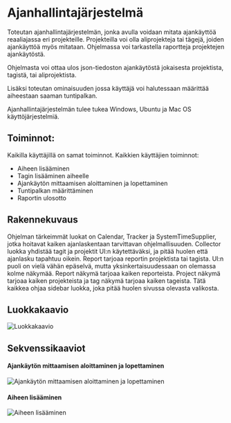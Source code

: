 # Ajanhallintajärjestelmä

Toteutan ajanhallintajärjestelmän, jonka avulla voidaan mitata ajankäyttöä reaaliajassa eri projekteille. Projekteilla voi olla aliprojekteja tai tägejä, joiden ajankäyttöä myös mitataan. Ohjelmassa voi tarkastella raportteja projektejen ajankäytöstä.

Ohjelmasta voi ottaa ulos json-tiedoston ajankäytöstä jokaisesta projektista, tagistä, tai aliprojektista.

Lisäksi toteutan ominaisuuden jossa käyttäjä voi halutessaan määrittää aiheestaan saaman tuntipalkan.

Ajanhallintajärjestelmän tulee tukea Windows, Ubuntu ja Mac OS käyttöjärjestelmiä.

## Toiminnot:
Kaikilla käyttäjillä on samat toiminnot.
Kaikkien käyttäjien toiminnot:

 - Aiheen lisääminen
 - Tagin lisääminen aiheelle
 - Ajankäytön mittaamisen aloittaminen ja lopettaminen
 - Tuntipalkan määrittäminen
 - Raportin ulosotto

## Rakennekuvaus

Ohjelman tärkeimmät luokat on Calendar, Tracker ja SystemTimeSupplier, jotka hoitavat kaiken ajanlaskentaan tarvittavan ohjelmallisuuden.
Collector luokka yhdistää tagit ja projektit UI:n käytettäväksi, ja pitää huolen että ajanlasku tapahtuu oikein. Report tarjoaa reportin projektista tai tagista. UI:n puoli on vielä vähän epäselvä, mutta yksinkertaisuudessaan on olemassa kolme näkymää. Report näkymä tarjoaa kaiken reporteista. Project näkymä tarjoaa kaiken projekteista ja tag näkymä tarjoaa kaiken tageista. Tätä kaikkea ohjaa sidebar luokka, joka pitää huolen sivussa olevasta valikosta.

## Luokkakaavio
![Luokkakaavio](https://github.com/rovaniemi/vulpy/blob/master/dokumentaatio/luokkakaavio-27.04.2017.png)

## Sekvenssikaaviot

#### Ajankäytön mittaamisen aloittaminen ja lopettaminen

![Ajankäytön mittaamisen aloittaminen ja lopettaminen](https://github.com/rovaniemi/vulpy/blob/master/dokumentaatio/ajankaytto.png)

#### Aiheen lisääminen

![Aiheen lisääminen](https://github.com/rovaniemi/vulpy/blob/master/dokumentaatio/Aiheenlisaaminen.png)
